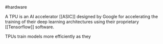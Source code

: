 #hardware

A TPU is an AI accelerator [[ASIC]] designed by Google for accelerating the training of their deep learning architectures using their proprietary [[Tensorflow]] software.

TPUs train models more efficiently as they 




